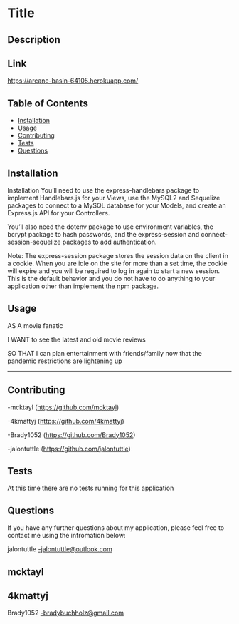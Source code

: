 # Title
  
  ## Description
 
  ## Link
  
   https://arcane-basin-64105.herokuapp.com/
  
  ## Table of Contents
  - [Installation](#installation)
  - [Usage](#usage)
  - [Contributing](#contributing)
  - [Tests](#tests)
  - [Questions](#questions)
  
  ## Installation
  Installation
  You’ll need to use the express-handlebars package to implement Handlebars.js for your Views, use the MySQL2 and Sequelize packages to connect to a MySQL database for your Models, and create an Express.js API for your Controllers.

  You’ll also need the dotenv package to use environment variables, the bcrypt package to hash passwords, and the express-session and connect-session-sequelize packages to add authentication.

  Note: The express-session package stores the session data on the client in a cookie. When you are idle on the site for more than a set time, the cookie will expire and you will be required to log in again to start a new session. This is the default behavior and you do not have to do anything to your application other than implement the npm package.
 
  ## Usage
  AS A movie fanatic
  
  I WANT to see the latest and old movie reviews
  
  SO THAT I can plan entertainment with friends/family now that the pandemic restrictions are lightening up 
  
  
  ---
  ## Contributing 
  -mcktayl (https://github.com/mcktayl) 
  
  -4kmattyj (https://github.com/4kmattyj) 
  
  -Brady1052 (https://github.com/Brady1052)
  
  -jalontuttle (https://github.com/jalontuttle)
  
  ## Tests
  At this time there are no tests running for this application
 
  ## Questions
  If you have any further questions about my application, please feel free to contact me using the infromation below:
  
  jalontuttle
  -jalontuttle@outlook.com

  mcktayl
  -

  4kmattyj
  -

  Brady1052
  -bradybuchholz@gmail.com
